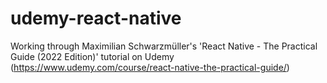 # udemy-react-native
Working through Maximilian Schwarzmüller's 'React Native - The Practical Guide (2022 Edition)' tutorial on Udemy (https://www.udemy.com/course/react-native-the-practical-guide/)
